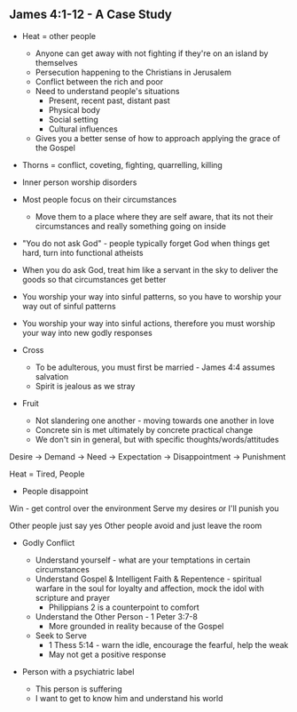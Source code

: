 ## James 4:1-12 - A Case Study

* Heat = other people
  * Anyone can get away with not fighting if they're on an island by themselves
  * Persecution happening to the Christians in Jerusalem
  * Conflict between the rich and poor
  * Need to understand people's situations
    * Present, recent past, distant past
    * Physical body
    * Social setting
    * Cultural influences
  * Gives you a better sense of how to approach applying the grace of the Gospel

* Thorns = conflict, coveting, fighting, quarrelling, killing

* Inner person worship disorders
* Most people focus on their circumstances
  * Move them to a place where they are self aware, that its not their circumstances and really something going on inside
* "You do not ask God" - people typically forget God when things get hard, turn into functional atheists
* When you do ask God, treat him like a servant in the sky to deliver the goods so that circumstances get better
* You worship your way into sinful patterns, so you have to worship your way out of sinful patterns
* You worship your way into sinful actions, therefore you must worship your way into new godly responses

* Cross
  * To be adulterous, you must first be married - James 4:4 assumes salvation
  * Spirit is jealous as we stray

* Fruit
  * Not slandering one another - moving towards one another in love
  * Concrete sin is met ultimately by concrete practical change
  * We don't sin in general, but with specific thoughts/words/attitudes


Desire -> Demand -> Need -> Expectation -> Disappointment -> Punishment

Heat = Tired, People
* People disappoint

Win - get control over the environment
  Serve my desires or I'll punish you

Other people just say yes
Other people avoid and just leave the room

* Godly Conflict
  * Understand yourself - what are your temptations in certain circumstances
  * Understand Gospel & Intelligent Faith & Repentence - spiritual warfare in the soul for loyalty and affection, mock the idol with scripture and prayer
    * Philippians 2 is a counterpoint to comfort
  * Understand the Other Person - 1 Peter 3:7-8
    * More grounded in reality because of the Gospel
  * Seek to Serve
    * 1 Thess 5:14 - warn the idle, encourage the fearful, help the weak
    * May not get a positive response

* Person with a psychiatric label
  * This person is suffering
  * I want to get to know him and understand his world

